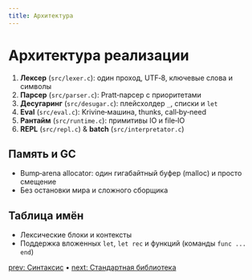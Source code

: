 ```yaml
---
title: Архитектура
---
```


# Архитектура реализации

1. **Лексер** (`src/lexer.c`): один проход, UTF‑8, ключевые слова и символы
2. **Парсер** (`src/parser.c`): Pratt‑парсер с приоритетами
3. **Десугаринг** (`src/desugar.c`): плейсхолдер `_`, списки и `let`
4. **Eval** (`src/eval.c`): Krivine‑машина, thunks, call‑by‑need
5. **Рантайм** (`src/runtime.c`): примитивы IO и file‑IO
6. **REPL** (`src/repl.c`) & **batch** (`src/interpretator.c`)

## Память и GC

- Bump‑arena allocator: один гигабайтный буфер (malloc) и просто смещение
- Без остановки мира и сложного сборщика

## Таблица имён

- Лексические блоки и контексты
- Поддержка вложенных `let`, `let rec` и функций (команды `func ... end`)

[prev: Синтаксис](syntax.md) • [next: Стандартная библиотека](stdlib.md)
